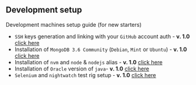 Development setup
---

Development machines setup guide (for new starters)

 * `SSH` keys generation and linking with your `GitHub` account auth - __v. 1.0__ [click here](https://help.github.com/articles/connecting-to-github-with-ssh/)
 * Installation of `MongoDB 3.6 Community` (`Debian`, `Mint` or `Ubuntu`) - __v. 1.0__ [click here](docs/MongoDB.md)
 * Installation of `nvm` and `node` & `nodejs` alias - __v. 1.0__ [click here](docs/nvm-node.md)
 * Installation of `Oracle` version of `java`- __v. 1.0__ [click here](docs/Oracle-java.md)
 * `Selenium` and `nightwatch` test rig setup - __v. 1.0__ [click here](docs/Selenium-nightwatch.md)
